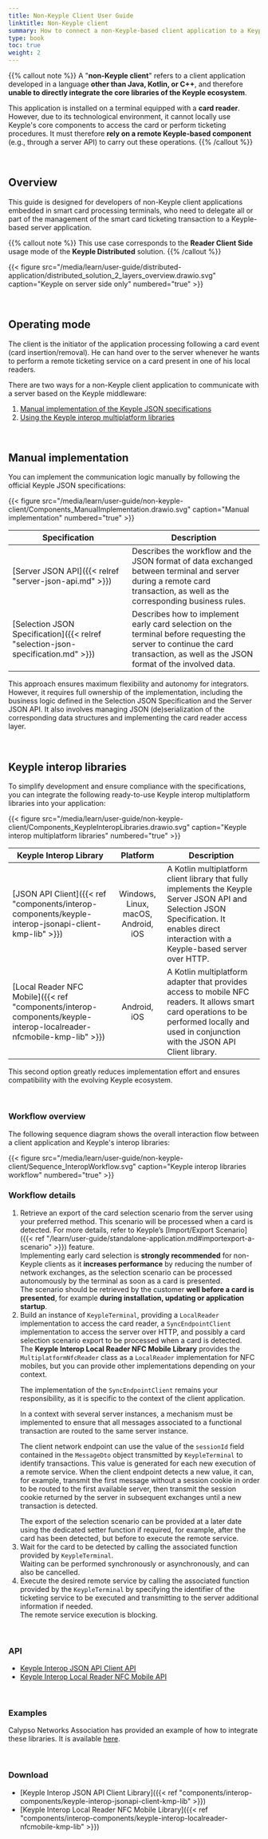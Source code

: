 ```yaml
---
title: Non-Keyple Client User Guide
linktitle: Non-Keyple client
summary: How to connect a non-Keyple-based client application to a Keyple-based server application.
type: book
toc: true
weight: 2
---
```


<style>
table th:nth-child(1) {
  width: 9rem;
}
</style>

{{% callout note %}}
A "**non-Keyple client**" refers to a client application developed in a language **other than Java, Kotlin, or C++**, and
therefore **unable to directly integrate the core libraries of the Keyple ecosystem**.

This application is installed on a terminal equipped with a **card reader**. However, due to its technological environment,
it cannot locally use Keyple's core components to access the card or perform ticketing procedures. It must therefore
**rely on a remote Keyple-based component** (e.g., through a server API) to carry out these operations.
{{% /callout %}}

<br>

## Overview

This guide is designed for developers of non-Keyple client applications embedded in smart card processing terminals,
who need to delegate all or part of the management of the smart card ticketing transaction to a Keyple-based server
application.

{{% callout note %}}
This use case corresponds to the **Reader Client Side** usage mode of the **Keyple Distributed** solution.
{{% /callout %}}

{{< figure src="/media/learn/user-guide/distributed-application/distributed_solution_2_layers_overview.drawio.svg" caption="Keyple on server side only" numbered="true" >}}

<br>

## Operating mode

The client is the initiator of the application processing following a card event (card insertion/removal).
He can hand over to the server whenever he wants to perform a remote ticketing service on a card present in one of his
local readers.

There are two ways for a non-Keyple client application to communicate with a server based on the Keyple middleware:

1. [Manual implementation of the Keyple JSON specifications](#manual-implementation)
2. [Using the Keyple interop multiplatform libraries](#keyple-interop-libraries)

<br>

## Manual implementation

You can implement the communication logic manually by following the official Keyple JSON specifications:

{{< figure src="/media/learn/user-guide/non-keyple-client/Components_ManualImplementation.drawio.svg" caption="Manual implementation" numbered="true" >}}

<div id="content-table-1">

| Specification                                                                    | Description                                                                                                                                                                     |
|----------------------------------------------------------------------------------|---------------------------------------------------------------------------------------------------------------------------------------------------------------------------------|
| [Server JSON API]({{< relref "server-json-api.md" >}})                           | Describes the workflow and the JSON format of data exchanged between terminal and server during a remote card transaction, as well as the corresponding business rules.         |
| [Selection JSON Specification]({{< relref "selection-json-specification.md" >}}) | Describes how to implement early card selection on the terminal before requesting the server to continue the card transaction, as well as the JSON format of the involved data. |

</div>
<style>
#content-table-1 table th:nth-child(1) {
    width: 14rem;
}
</style>

This approach ensures maximum flexibility and autonomy for integrators. However, it requires full ownership of the
implementation, including the business logic defined in the Selection JSON Specification and the Server JSON API. It
also involves managing JSON (de)serialization of the corresponding data structures and implementing the card reader
access layer.

<br>

## Keyple interop libraries

To simplify development and ensure compliance with the specifications, you can integrate the following ready-to-use
Keyple interop multiplatform libraries into your application:

{{< figure src="/media/learn/user-guide/non-keyple-client/Components_KeypleInteropLibraries.drawio.svg" caption="Keyple interop multiplatform libraries" numbered="true" >}}

<div id="content-table-2">

| Keyple Interop Library                                                                                              |              Platform               | Description                                                                                                                                                                                  |
|---------------------------------------------------------------------------------------------------------------------|:-----------------------------------:|----------------------------------------------------------------------------------------------------------------------------------------------------------------------------------------------|
| [JSON API Client]({{< ref "components/interop-components/keyple-interop-jsonapi-client-kmp-lib" >}})                | Windows, Linux, macOS, Android, iOS | A Kotlin multiplatform client library that fully implements the Keyple Server JSON API and Selection JSON Specification. It enables direct interaction with a Keyple-based server over HTTP. |
| [Local Reader NFC Mobile]({{< ref "components/interop-components/keyple-interop-localreader-nfcmobile-kmp-lib" >}}) |            Android, iOS             | A Kotlin multiplatform adapter that provides access to mobile NFC readers. It allows smart card operations to be performed locally and used in conjunction with the JSON API Client library. |

</div>
<style>
#content-table-2 table th:nth-child(1) {
    width: 12rem;
}
</style>

This second option greatly reduces implementation effort and ensures compatibility with the evolving Keyple ecosystem.

<br>

### Workflow overview

The following sequence diagram shows the overall interaction flow between a client application and Keyple's interop
libraries:

{{< figure src="/media/learn/user-guide/non-keyple-client/Sequence_InteropWorkflow.svg" caption="Keyple interop libraries workflow" numbered="true" >}}

### Workflow details

1. Retrieve an export of the card selection scenario from the server using your preferred method.
   This scenario will be processed when a card is detected.
   For more details, refer to Keyple’s 
   [Import/Export Scenario]({{< ref "/learn/user-guide/standalone-application.md#importexport-a-scenario" >}})
   feature.<br><div class="alert alert-note"><div>Implementing early 
   card selection is **strongly recommended** for non-Keyple clients as it **increases performance** by reducing the 
   number of network exchanges, as the selection scenario can be processed autonomously by the terminal as
   soon as a card is presented.</div></div><div class="alert alert-note"><div>The scenario should be retrieved by 
   the customer **well before a card is presented**, for example **during installation, updating or application startup**.</div></div>
2. Build an instance of `KeypleTerminal`, providing a `LocalReader` implementation to access the card reader,
   a `SyncEndpointClient` implementation to access the server over HTTP,
   and possibly a card selection scenario export to be processed when a card is detected.<br><div class="alert alert-note"><div>The 
   **Keyple Interop Local Reader NFC Mobile Library** provides the `MultiplatformNfcReader` class as a `LocalReader` 
   implementation for NFC mobiles, but you can provide other implementations depending on your context.</div></div><div class="alert alert-note"><div><p>The implementation of the `SyncEndpointClient` remains your responsibility,
   as it is specific to the context of the client application.</p><p>In a context with several server instances, 
   a mechanism must be implemented to ensure that all messages associated to
   a functional transaction are routed to the same server instance.</p><p>The client network endpoint can use the value of the `sessionId` field contained in the `MessageDto` object
   transmitted by `KeypleTerminal` to identify transactions.
   This value is generated for each new execution of a remote service.
   When the client endpoint detects a new value, it can, for example,
   transmit the first message without a session cookie in order to be routed to the first available server,
   then transmit the session cookie returned by the server in subsequent exchanges until a new transaction is detected.</p></div></div><div class="alert alert-note"><div>The export of the selection scenario 
   can be provided at a later date using the dedicated setter function if required, for example, after the card has been detected,
   but before to execute the remote service.</div></div>
3. Wait for the card to be detected by calling the associated function provided by `KeypleTerminal`.<br><div class="alert alert-note"><div>Waiting 
   can be performed synchronously or asynchronously, and can also be cancelled.</div></div>
4. Execute the desired remote service by calling the associated function provided by the `KeypleTerminal`
   by specifying the identifier of the ticketing service to be executed 
   and transmitting to the server additional information if needed.<br><div class="alert alert-note"><div>The remote
   service execution is blocking.</div></div>

<br>

### API

* [Keyple Interop JSON API Client API](https://docs.keyple.org/keyple-interop-jsonapi-client-kmp-lib/)
* [Keyple Interop Local Reader NFC Mobile API](https://docs.keyple.org/keyple-interop-localreader-nfcmobile-kmp-lib/)

<br>

### Examples

Calypso Networks Association has provided an example of how to integrate these libraries.
It is available [here](https://github.com/calypsonet/keyple-demo-ticketing/tree/main/src/reloading-remote/client/interop-mobile-multiplatform).

<br>

### Download

* [Keyple Interop JSON API Client Library]({{< ref "components/interop-components/keyple-interop-jsonapi-client-kmp-lib" >}})
* [Keyple Interop Local Reader NFC Mobile Library]({{< ref "components/interop-components/keyple-interop-localreader-nfcmobile-kmp-lib" >}})

<br>
